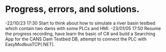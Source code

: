 # Progress, errors, and solutions.

  -22/10/23 17:30 Start to think about how to simulate a river basin testbed which contain two dams with some PLCs and HMI.
  -23/01/05 17:50 Resume the progress recording, have learn the basic of C# and build a Searching App for the CANS Dam Testbed DB, attempt to connect the PLC with EasyModbusTCP(.NET).
